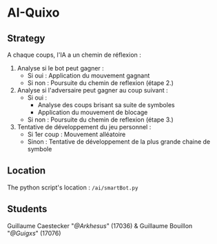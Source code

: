 # AI-Quixo

## Strategy

A chaque coups, l'IA a un chemin de réflexion : 

1. Analyse si le bot peut gagner : 
    - Si oui : Application du mouvement gagnant
    - Si non : Poursuite du chemin de reflexion (étape 2.)
2. Analyse si l'adversaire peut gagner au coup suivant : 
    - Si oui : 
        * Analyse des coups brisant sa suite de symboles
        * Application du mouvement de blocage
    - Si non : Poursuite du chemin de reflexion (étape 3.)
3. Tentative de développement du jeu personnel :
    - Si 1er coup : Mouvement alléatoire
    - Sinon : Tentative de développement de la plus grande chaine de symbole
    
## Location   

The python script's location : `/ai/smartBot.py`

## Students

Guillaume Caestecker "*@Arkhesus*" (17036) & Guillaume Bouillon "*@Guigxs*" (17076)
